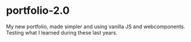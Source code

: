 # portfolio-2.0

My new portfolio, made simpler and using vanilla JS and webcomponents. Testing what I learned during these last years.

